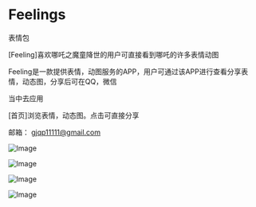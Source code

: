 # Feelings
表情包

[Feeling]喜欢哪吒之魔童降世的用户可直接看到哪吒的许多表情动图

Feeling是一款提供表情，动图服务的APP，用户可通过该APP进行查看分享表情，动态图，分享后可在QQ，微信

当中去应用

[首页]浏览表情，动态图。点击可直接分享

邮箱： gjqp11111@gmail.com




![Image](https://github.com/yuxiaohui6/Feelings/blob/master/images/img1.png)

![Image](https://github.com/yuxiaohui6/Feelings/blob/master/images/img2.png)

![Image](https://github.com/yuxiaohui6/Feelings/blob/master/images/img3.png)

![Image](https://github.com/yuxiaohui6/Feelings/blob/master/images/img5.png)



